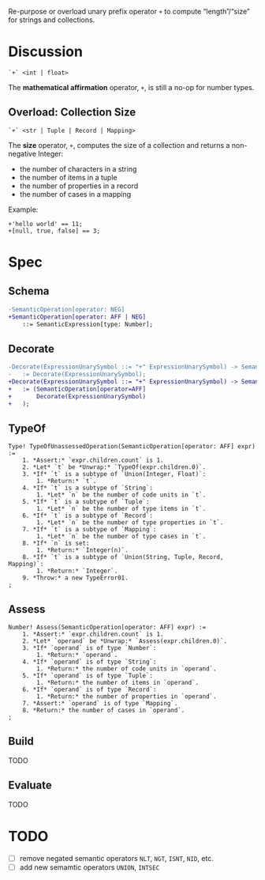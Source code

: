 Re-purpose or overload unary prefix operator `+` to compute “length”/“size” for strings and collections.

# Discussion
```
`+` <int | float>
```
The **mathematical affirmation** operator, `+`, is still a no-op for number types.

## Overload: Collection Size
```
`+` <str | Tuple | Record | Mapping>
```
The **size** operator, `+`, computes the size of a collection and returns a non-negative Integer:

- the number of characters in a string
- the number of items in a tuple
- the number of properties in a record
- the number of cases in a mapping

Example:
```
+'hello world' == 11;
+[null, true, false] == 3;
```

# Spec

## Schema
```diff
-SemanticOperation[operator: NEG]
+SemanticOperation[operator: AFF | NEG]
	::= SemanticExpression[type: Number];
```

## Decorate
```diff
-Decorate(ExpressionUnarySymbol ::= "+" ExpressionUnarySymbol) -> SemanticExpression
-	:= Decorate(ExpressionUnarySymbol);
+Decorate(ExpressionUnarySymbol ::= "+" ExpressionUnarySymbol) -> SemanticOperation
+	:= (SemanticOperation[operator=AFF]
+		Decorate(ExpressionUnarySymbol)
+	);
```

## TypeOf
```
Type! TypeOfUnassessedOperation(SemanticOperation[operator: AFF] expr) :=
	1. *Assert:* `expr.children.count` is 1.
	2. *Let* `t` be *Unwrap:* `TypeOf(expr.children.0)`.
	3. *If* `t` is a subtype of `Union(Integer, Float)`:
		1. *Return:* `t`.
	4. *If* `t` is a subtype of `String`:
		1. *Let* `n` be the number of code units in `t`.
	5. *If* `t` is a subtype of `Tuple`:
		1. *Let* `n` be the number of type items in `t`.
	6. *If* `t` is a subtype of `Record`:
		1. *Let* `n` be the number of type properties in `t`.
	7. *If* `t` is a subtype of `Mapping`:
		1. *Let* `n` be the number of type cases in `t`.
	8. *If* `n` is set:
		1. *Return:* `Integer(n)`.
	8. *If* `t` is a subtype of `Union(String, Tuple, Record, Mapping)`:
		1. *Return:* `Integer`.
	9. *Throw:* a new TypeError01.
;
```

## Assess
```
Number! Assess(SemanticOperation[operator: AFF] expr) :=
	1. *Assert:* `expr.children.count` is 1.
	2. *Let* `operand` be *Unwrap:* `Assess(expr.children.0)`.
	3. *If* `operand` is of type `Number`:
		1. *Return:* `operand`.
	4. *If* `operand` is of type `String`:
		1. *Return:* the number of code units in `operand`.
	5. *If* `operand` is of type `Tuple`:
		1. *Return:* the number of items in `operand`.
	6. *If* `operand` is of type `Record`:
		1. *Return:* the number of properties in `operand`.
	7. *Assert:* `operand` is of type `Mapping`.
	8. *Return:* the number of cases in `operand`.
;
```

## Build
TODO

## Evaluate
TODO

# TODO
- [ ] remove negated semantic operators `NLT`, `NGT`, `ISNT`, `NID`, etc.
- [ ] add new semamtic operators `UNION`, `INTSEC`
